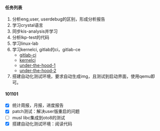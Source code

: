 #### 任务列表

1. 分析eng,user, userdebug的区别，形成分析报告
2. 学习crystal语言
3. 同步kis-analysis并学习
4. 分析lkp-test的代码
5. 学习linux-lab
6. 学习kernelci, gitlab的ci，gitlab-ce
   - [gitlab-ci](https://about.gitlab.com/product/continuous-integration/)
   - [kernelci](https://github.com/kernelci)
   - [under-the-hood-1](https://cki-project.org/posts/under-the-hood-part-1/)
   - [under-the-hood-2](https://cki-project.org/posts/under-the-hood-part-2/)
7. 搭建自动化测试环境，要求自动生成img，且测试到启动界面，使用qemu即可。

#### 101101

- [x] 统计周报，月报，进度报告
- [x] patch测试：解决user版重启的问题
- [ ] musl libc集成到oto8的测试
- [x] 搭建自动化测试环境：阅读代码